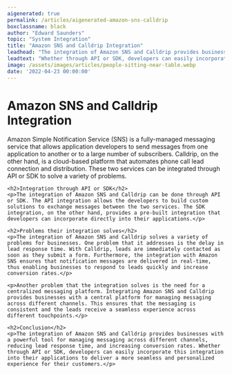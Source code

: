 ```yaml
---
aigenerated: true
permalink: /articles/aigenerated-amazon-sns-calldrip
boxclassname: black
author: "Edward Saunders"
topic: "System Integration"
title: "Amazon SNS and Calldrip Integration"
leadhead: "The integration of Amazon SNS and Calldrip provides businesses with a powerful tool for managing messaging across different channels, reducing lead response time, and increasing conversion rates"
leadtext: "Whether through API or SDK, developers can easily incorporate this integration into their applications to deliver a more seamless and personalized experience for their customers."
image: /assets/images/articles/people-sitting-near-table.webp
date: '2022-04-23 00:00:00'
---
```

<div class="arttext">	<h1>Amazon SNS and Calldrip Integration</h1>
	<p>Amazon Simple Notification Service (SNS) is a fully-managed messaging service that allows application developers to send messages from one application to another or to a large number of subscribers. Calldrip, on the other hand, is a cloud-based platform that automates phone call lead connection and distribution. These two services can be integrated through API or SDK to solve a variety of problems.</p>

	<h2>Integration through API or SDK</h2>
	<p>The integration of Amazon SNS and Calldrip can be done through API or SDK. The API integration allows the developers to build custom solutions to exchange messages between the two services. The SDK integration, on the other hand, provides a pre-built integration that developers can incorporate directly into their applications.</p>

	<h2>Problems their integration solves</h2>
	<p>The integration of Amazon SNS and Calldrip solves a variety of problems for businesses. One problem that it addresses is the delay in lead response time. With Calldrip, leads are immediately contacted as soon as they submit a form. Furthermore, the integration with Amazon SNS ensures that notification messages are delivered in real-time, thus enabling businesses to respond to leads quickly and increase conversion rates.</p>

	<p>Another problem that the integration solves is the need for a centralized messaging platform. Integrating Amazon SNS and Calldrip provides businesses with a central platform for managing messaging across different channels. This ensures that the messaging is consistent and the leads receive a seamless experience across different touchpoints.</p>

	<h2>Conclusion</h2>
	<p>The integration of Amazon SNS and Calldrip provides businesses with a powerful tool for managing messaging across different channels, reducing lead response time, and increasing conversion rates. Whether through API or SDK, developers can easily incorporate this integration into their applications to deliver a more seamless and personalized experience for their customers.</p>
</div>